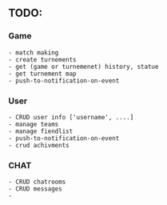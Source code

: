 ## TODO:

### Game
    - match making
    - create turnements
    - get (game or turnemenet) history, statue
    - get turnement map
    - push-to-notification-on-event

### User
    - CRUD user info ['username', ....]
    - manage teams
    - manage fiendlist
    - push-to-notification-on-event
    - crud achivments

### CHAT
    - CRUD chatrooms
    - CRUD messages
    - 

